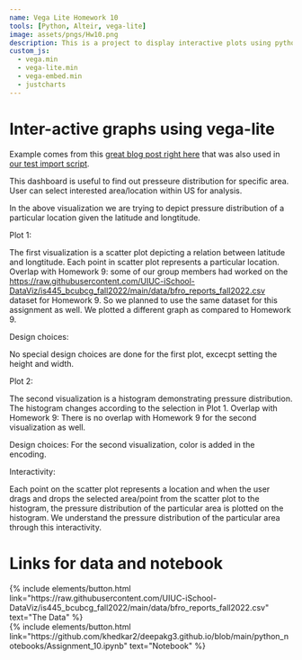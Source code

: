```yaml
---
name: Vega Lite Homework 10
tools: [Python, Alteir, vega-lite]
image: assets/pngs/Hw10.png
description: This is a project to display interactive plots using python and vega-lite
custom_js:
  - vega.min
  - vega-lite.min
  - vega-embed.min
  - justcharts
---
```



# Inter-active graphs using vega-lite

Example comes from this [great blog post right here](https://blog.4dcu.be/programming/2021/05/03/Interactive-Visualizations.html) that was also used in [our test import script](https://github.com/UIUC-iSchool-DataViz/is445_bcubcg_fall2022/blob/main/week01/test_imports_week01.ipynb).

This dashboard is useful to find out presseure distribution for specific area. User can select interested area/location within US for analysis.

<vegachart schema-url="{{ site.baseurl }}/assets/json/Interactivity.json" style="width: 100%"></vegachart>
In the above visualization we are trying to depict pressure distribution of a particular location given the latitude and longtitude.

Plot 1:

The first visualization is a scatter plot depicting a relation between latitude and longtitude. Each point in scatter plot represents a particular location. Overlap with Homework 9: some of our group members had worked on the https://raw.githubusercontent.com/UIUC-iSchool-DataViz/is445_bcubcg_fall2022/main/data/bfro_reports_fall2022.csv dataset for Homework 9. So we planned to use the same dataset for this assignment as well. We plotted a different graph as compared to Homework 9.

Design choices:

No special design choices are done for the first plot, excecpt setting the height and width.

Plot 2:

The second visualization is a histogram demonstrating pressure distribution. The histogram changes according to the selection in Plot 1. Overlap with Homework 9: There is no overlap with Homework 9 for the second visualization as well.

Design choices: For the second visualization, color is added in the encoding.

Interactivity:

Each point on the scatter plot represents a location and when the user drags and drops the selected area/point from the scatter plot to the histogram, the pressure distribution of the particular area is plotted on the histogram. We understand the pressure distribution of the particular area through this interactivity.



# Links for data and notebook

<!-- these are written in a combo of html and liquid --> 

<div class="left">
{% include elements/button.html link="https://raw.githubusercontent.com/UIUC-iSchool-DataViz/is445_bcubcg_fall2022/main/data/bfro_reports_fall2022.csv" text="The Data" %}
</div>

<div class="right">
{% include elements/button.html link="https://github.com/khedkar2/deepakg3.github.io/blob/main/python_notebooks/Assignment_10.ipynb" text="Notebook" %}
</div>